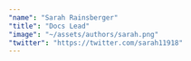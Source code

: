 ```yaml
---
"name": "Sarah Rainsberger"
"title": "Docs Lead"
"image": "~/assets/authors/sarah.png"
"twitter": "https://twitter.com/sarah11918"
---
```

